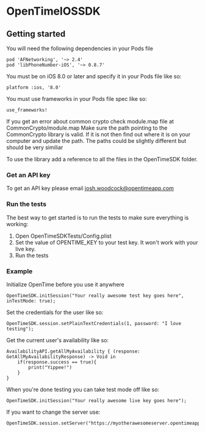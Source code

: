 # OpenTimeIOSSDK

## Getting started 
You will need the following dependencies in your Pods file

    pod 'AFNetworking', '~> 2.4'
    pod 'libPhoneNumber-iOS', '~> 0.8.7'

You must be on iOS 8.0 or later and specify it in your Pods file like so: 

    platform :ios, '8.0'

You must use frameworks in your Pods file spec like so: 

    use_frameworks!

If you get an error about common crypto check module.map file at CommonCrypto/module.map
Make sure the path pointing to the CommonCrypto library is valid. If it is not then find out where it is on your computer and update the path. 
The paths could be slightly different but should be very similiar

To use the library add a reference to all the files in the OpenTimeSDK folder. 

### Get an API key
To get an API key please email josh.woodcock@opentimeapp.com

### Run the tests
The best way to get started is to run the tests to make sure everything is working: 

1. Open OpenTimeSDKTests/Config.plist
2. Set the value of OPENTIME_KEY to your test key. It won't work with your live key.
3. Run the tests

### Example
Initialize OpenTime before you use it anywhere
    
    OpenTimeSDK.initSession("Your really awesome test key goes here", inTestMode: true);
    
Set the credentials for the user like so: 

    OpenTimeSDK.session.setPlainTextCredentials(1, password: "I love testing");
    
Get the current user's availability like so:
    
    AvailabilityAPI.getAllMyAvailability { (response: GetAllMyAvailabilityResponse) -> Void in
        if(response.success == true){
            print("Yippee!")
        }
    }
    
When you're done testing you can take test mode off like so: 
    
    OpenTimeSDK.initSession("Your really awesome live key goes here");
    
If you want to change the server use: 

    OpenTimeSDK.session.setServer("https://myotherawesomeserver.opentimeapp.com")

